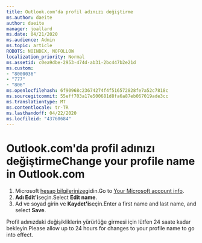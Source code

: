 ```yaml
---
title: Outlook.com'da profil adınızı değiştirme
ms.author: daeite
author: daeite
manager: joallard
ms.date: 04/21/2020
ms.audience: Admin
ms.topic: article
ROBOTS: NOINDEX, NOFOLLOW
localization_priority: Normal
ms.assetid: c0ea9dbe-2953-474d-ab31-2bc447b2e21d
ms.custom:
- "8000036"
- "777"
- "806"
ms.openlocfilehash: 6f90968c23674274f4f516572828fe7a52c7818c
ms.sourcegitcommit: 55eff703a17e500681d8fa6a87eb067019ade3cc
ms.translationtype: MT
ms.contentlocale: tr-TR
ms.lasthandoff: 04/22/2020
ms.locfileid: "43760684"
---
```

# <a name="change-your-profile-name-in-outlookcom"></a><span data-ttu-id="5cd12-102">Outlook.com'da profil adınızı değiştirme</span><span class="sxs-lookup"><span data-stu-id="5cd12-102">Change your profile name in Outlook.com</span></span>

1. <span data-ttu-id="5cd12-103">Microsoft [hesap bilgilerinize](https://go.microsoft.com/fwlink/p/?linkid=860841)gidin.</span><span class="sxs-lookup"><span data-stu-id="5cd12-103">Go to [Your Microsoft account info](https://go.microsoft.com/fwlink/p/?linkid=860841).</span></span>
2. <span data-ttu-id="5cd12-104">**Adı Edit'i**seçin.</span><span class="sxs-lookup"><span data-stu-id="5cd12-104">Select **Edit name**.</span></span>
3. <span data-ttu-id="5cd12-105">Ad ve soyad girin ve **Kaydet'i**seçin.</span><span class="sxs-lookup"><span data-stu-id="5cd12-105">Enter a first name and last name, and select **Save**.</span></span>

<span data-ttu-id="5cd12-106">Profil adınızdaki değişikliklerin yürürlüğe girmesi için lütfen 24 saate kadar bekleyin.</span><span class="sxs-lookup"><span data-stu-id="5cd12-106">Please allow up to 24 hours for changes to your profile name to go into effect.</span></span>